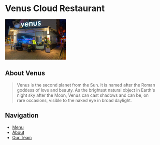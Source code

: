 # Venus Cloud Restaurant

<img src="images/venus_restaurant.jpg" width="40%" height="40%" />

## About Venus

> Venus is the second planet from the Sun. It is named after the Roman goddess of love and beauty. As the brightest natural object in Earth's night sky after the Moon, Venus can cast shadows and can be, on rare occasions, visible to the naked eye in broad daylight.

## Navigation

- [Menu](menu.md)
- [About](about.md)
- [Our Team](team.md)